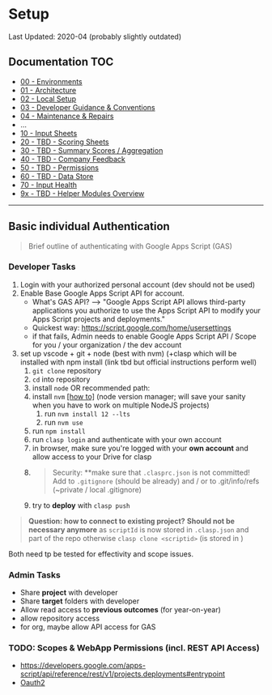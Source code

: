 # Setup

Last Updated: 2020-04 (probably slightly outdated)

## Documentation TOC

+ [00 - Environments](00-environment.md)
+ [01 - Architecture](01-architecture.md)
+ [02 - Local Setup](02-setup.md)
+ [03 - Developer Guidance & Conventions](03-guidance-conventions.md)
+ [04 - Maintenance & Repairs](04-maintenance.md)
+ ...
+ [10 - Input Sheets](10-input-sheets-main.md)
+ [20 - TBD - Scoring Sheets](20-scoring-sheets-main.md)
+ [30 - TBD - Summary Scores / Aggregation](#)
+ [40 - TBD - Company Feedback](#)
+ [50 - TBD - Permissions](#)
+ [60 - TBD - Data Store](60-data-store-main.md)
+ [70 - Input Health](70-input-health.md)
+ [9x - TBD - Helper Modules Overview](90-helper-function.md)

---

## Basic individual Authentication

> Brief outline of authenticating with Google Apps Script (GAS)

### Developer Tasks

1. Login with your authorized personal account (dev should not be used)
1. Enable Base Google Apps Script API for account. 
    - What's GAS API? --> "Google Apps Script API allows third-party applications you authorize to use the Apps Script API to modify your Apps Script projects and deployments."
    - Quickest way: https://script.google.com/home/usersettings
    - if that fails, Admin needs to enable Google Apps Script API / Scope for you / your organization / the dev account
1. set up vscode + git + node (best with nvm) (+clasp which will be installed with npm install (link tbd but official instructions perform well)
    1. `git clone` repository
    1. `cd` into repository
    1. install `node` OR recommended path:
    1. install `nvm` [[how to]](https://github.com/nvm-sh/nvm) (node version manager; will save your sanity when you have to work on multiple NodeJS projects)
        1. run `nvm install 12 --lts`
        2. run `nvm use`
    1. run `npm install`
    1. run `clasp login` and authenticate with your own account
    1. in browser, make sure you're logged with your **own account** and allow access to your Drive for clasp
    1. > Security: **make sure that `.clasprc.json` is not committed! Add to `.gitignore` (should be already) and / or to .git/info/refs (~private / local .gitignore)
    1. try to **deploy** with `clasp push`

> **Question: how to connect to existing project?**
> **Should not be necessary anymore** as `scriptId` is now stored in `.clasp.json` and part of the repo
> otherwise `clasp clone <scriptid>` (is stored in )

Both need tp be tested for effectivity and scope issues.

### Admin Tasks

- Share **project** with developer
- Share **target** folders with developer
- Allow read access to **previous outcomes** (for year-on-year)
- allow repository access
- for org, maybe allow API access for GAS

### TODO: Scopes & WebApp Permissions (incl. REST API Access)

- https://developers.google.com/apps-script/api/reference/rest/v1/projects.deployments#entrypoint
- [Oauth2](https://github.com/gsuitedevs/apps-script-oauth2)
